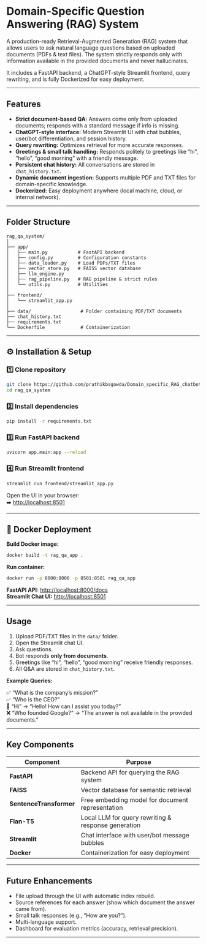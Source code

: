 # Domain-Specific Question Answering (RAG) System

A production-ready Retrieval-Augmented Generation (RAG) system that allows users to ask natural language questions based on uploaded documents (PDFs & text files). The system strictly responds only with information available in the provided documents and never hallucinates.

It includes a FastAPI backend, a ChatGPT-style Streamlit frontend, query rewriting, and is fully Dockerized for easy deployment.

---

##  Features

- **Strict document-based QA:** Answers come only from uploaded documents; responds with a standard message if info is missing.  
- **ChatGPT-style interface:** Modern Streamlit UI with chat bubbles, user/bot differentiation, and session history.  
- **Query rewriting:** Optimizes retrieval for more accurate responses.  
- **Greetings & small talk handling:** Responds politely to greetings like “hi”, “hello”, “good morning” with a friendly message.  
- **Persistent chat history:** All conversations are stored in `chat_history.txt`.  
- **Dynamic document ingestion:** Supports multiple PDF and TXT files for domain-specific knowledge.  
- **Dockerized:** Easy deployment anywhere (local machine, cloud, or internal network).  

---

##  Folder Structure

```
rag_qa_system/
│
├── app/
│   ├── main.py           # FastAPI backend
│   ├── config.py         # Configuration constants
│   ├── data_loader.py    # Load PDFs/TXT files
│   ├── vector_store.py   # FAISS vector database
│   ├── llm_engine.py     
│   ├── rag_pipeline.py   # RAG pipeline & strict rules
│   └── utils.py          # Utilities
│
├── frontend/
│   └── streamlit_app.py 
│
├── data/                  # Folder containing PDF/TXT documents
├── chat_history.txt       
├── requirements.txt       
└── Dockerfile             # Containerization
```

---

## ⚙️ Installation & Setup

### 1️⃣ Clone repository
```bash
git clone https://github.com/prathikbsgowda/Domain_specific_RAG_chatbot.git
cd rag_qa_system
```

### 2️⃣ Install dependencies
```bash
pip install -r requirements.txt
```

### 3️⃣ Run FastAPI backend
```bash
uvicorn app.main:app --reload
```

### 4️⃣ Run Streamlit frontend
```bash
streamlit run frontend/streamlit_app.py
```

Open the UI in your browser:  
➡️ [http://localhost:8501](http://localhost:8501)

---

## 🐳 Docker Deployment

**Build Docker image:**
```bash
docker build -t rag_qa_app .
```

**Run container:**
```bash
docker run -p 8000:8000 -p 8501:8501 rag_qa_app
```

**FastAPI API:** [http://localhost:8000/docs](http://localhost:8000/docs)  
**Streamlit Chat UI:** [http://localhost:8501](http://localhost:8501)

---

##  Usage

1. Upload PDF/TXT files in the `data/` folder.  
2. Open the Streamlit chat UI.  
3. Ask questions.  
4. Bot responds **only from documents**.  
5. Greetings like “hi”, “hello”, “good morning” receive friendly responses.  
6. All Q&A are stored in `chat_history.txt`.  

**Example Queries:**

✅ “What is the company’s mission?”  
✅ “Who is the CEO?”  
💬 “Hi” → “Hello! How can I assist you today?”  
❌ “Who founded Google?” → “The answer is not available in the provided documents.”

---

##  Key Components

| Component | Purpose |
|------------|----------|
| **FastAPI** | Backend API for querying the RAG system |
| **FAISS** | Vector database for semantic retrieval |
| **SentenceTransformer** | Free embedding model for document representation |
| **Flan-T5** | Local LLM for query rewriting & response generation |
| **Streamlit** | Chat interface with user/bot message bubbles |
| **Docker** | Containerization for easy deployment |

---

##  Future Enhancements

- File upload through the UI with automatic index rebuild.  
- Source references for each answer (show which document the answer came from).  
- Small talk responses (e.g., “How are you?”).  
- Multi-language support.  
- Dashboard for evaluation metrics (accuracy, retrieval precision).  

---




